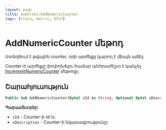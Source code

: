 ```yaml
---
layout: page
title: AsKernel/AddNumericCounter
tags: [trace, metric, OTLP]
---
```


# AddNumericCounter մեթոդ

Ստեղծում է թվային counter, որի արժեքը կարող է միայն աճել:

Counter-ի արժեքը փոփոխելու համար անհրաժեշտ է կանչել [IncrementNumericCounter](#askernelincrementnumericcounter) մեթոդը։

## Շարահյուսություն

```vb
Public Sub AddNumericCounter(ByVal sId As String, Optional ByVal sDescription As String = "")
```

**Պարամետրեր**
* `sId` - Counter-ի id-ն։
* `sDescription` - Counter-ի նկարագրությունը։
